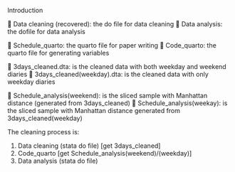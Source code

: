 Introduction

	Data cleaning (recovered): the do file for data cleaning
	Data analysis: the dofile for data analysis

	Schedule_quarto: the quarto file for paper writing
	Code_quarto: the quarto file for generating variables

	3days_cleaned.dta: is the cleaned data with both weekday and weekend diaries
	3days_cleaned(weekday).dta: is the cleaned data with only weekday diaries

	Schedule_analysis(weekend): is the sliced sample with Manhattan distance (generated from 3days_cleaned)
	Schedule_analysis(weekay): is the sliced sample with Manhattan distance generated from 3days_cleaned(weekday)

The cleaning process is: 

1.	Data cleaning (stata do file) [get 3days_cleaned]
2.	Code_quarto [get Schedule_analysis(weekend)/(weekday)]
3.	Data analysis (stata do file)
